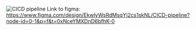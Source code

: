 ![CICD pipeline](https://github.com/user-attachments/assets/cf3597ce-154a-4eb6-b114-998d84eaaa52)
Link to figma: https://www.figma.com/design/EkwlyWsRdMsqYj2cs1skNL/CICD-pipeline?node-id=0-1&p=f&t=0xNceYMXDnD6bfhK-0
